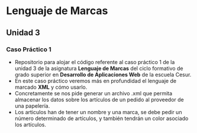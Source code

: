 # Lenguaje de Marcas
## Unidad 3
### Caso Práctico 1 
- Repositorio para alojar el código referente al caso práctico 1 de la unidad 3 de la asignatura **Lenguaje de Marcas** del ciclo formativo de grado superior en **Desarrollo de Aplicaciones Web** de la escuela Cesur.
- En este caso práctico veremos más en profundidad el lenguaje de marcado **XML** y cómo usarlo.
- Concretamente se nos pide generar un archivo .xml que permita almacenar los datos sobre los artículos de un pedido al proveedor de una papelería.
- Los articulos han de tener un nombre y una marca, se debe pedir un número determinado de artículos, y también tendrán un color asociado los artículos.  